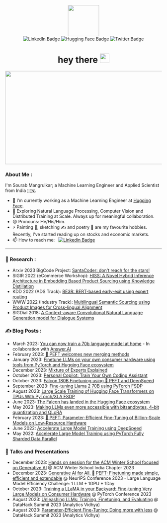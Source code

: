 <div id="header" align="center">
  <img src="https://media.giphy.com/media/CVtNe84hhYF9u/giphy.gif" width="100"/>
  <div id="badges">
    <a href="https://www.linkedin.com/in/sourab-m/">
      <img src="https://img.shields.io/badge/LinkedIn-blue?style=for-the-badge&logo=linkedin&logoColor=white" alt="LinkedIn Badge"/>
    </a>
    <a href="https://huggingface.co/smangrul">
      <img src="https://img.shields.io/badge/Hugging Face-yellow?style=for-the-badge&logo=huggingface&logoColor=white" alt="Hugging Face Badge"/>
    </a>
    <a href="https://twitter.com/sourab_m">
      <img src="https://img.shields.io/badge/Twitter-blue?style=for-the-badge&logo=twitter&logoColor=white" alt="Twitter Badge"/>
    </a>
  </div>
  <img src="https://komarev.com/ghpvc/?username=pacman100&style=flat-square&color=blue" alt=""/>
  <h1>
    hey there
    <img src="https://media.giphy.com/media/hvRJCLFzcasrR4ia7z/giphy.gif" width="30"/>
  </h1>
</div>
<div align="center">
  <img src="https://media.giphy.com/media/dWesBcTLavkZuG35MI/giphy.gif" width="600" height="300"/>
</div>

### About Me :

I'm Sourab Mangrulkar; a Machine Learning Engineer and Applied Scientist from India 🇮🇳.

- 🔭 I’m currently working as a Machine Learning Engineer at [Hugging Face](https://www.huggingface.co/).
- 🌱 Exploring Natural Language Processing, Computer Vision and Distributed Training at Scale. Always up for meaningful collaboration.
- 😄 Pronouns: He/His/Him.
- ⚡ Painting 🎨, sketching ✍️ and poetry 📝 are my favourite hobbies. Recently, I've started reading up on stocks and economic markets.
- 📫 How to reach me: &nbsp; [![Linkedin Badge](https://img.shields.io/badge/-smangrul-blue?style=flat&logo=Linkedin&logoColor=white)](https://www.linkedin.com/in/sourab-m/)

---
### 📝 Research : 
- Arxiv 2023 BigCode Project: [SantaCoder: don't reach for the stars!](https://arxiv.org/abs/2301.03988)
- SIGIR 2022 (eCommerce Workshop): [HISS: A Novel Hybrid Inference Architecture in Embedding Based Product Sourcing using Knowledge Distillation](https://www.amazon.science/publications/hiss-a-novel-hybrid-inference-architecture-in-embedding-based-product-sourcing-using-knowledge-distillation)
- KDD 2022 (ADS Track): [BE3R: BERT-based early-exit using expert routing](https://www.amazon.science/publications/be3r-bert-based-early-exit-using-expert-routing)
- WWW 2022 (Industry Track): [Multilingual Semantic Sourcing using Product Images for Cross-lingual Alignment](https://www.amazon.science/publications/multilingual-semantic-sourcing-using-product-images-for-cross-lingual-alignment)
- SIGDial 2018: [A Context-aware Convolutional Natural Language Generation model for Dialogue Systems](https://aclanthology.org/W18-5020/)



### ✍️ Blog Posts : 
- March 2023: [You can now train a 70b language model at home](https://www.answer.ai/posts/2024-03-06-fsdp-qlora.html) - In collaboration with [Answer.AI](https://www.answer.ai/)
- February 2023: [🤗 PEFT welcomes new merging methods](https://huggingface.co/blog/peft_merging)
- January 2023: [Finetune LLMs on your own consumer hardware using tools from PyTorch and Hugging Face ecosystem](https://pytorch.org/blog/finetune-llms/)
- December 2023: [Mixture of Experts Explained](https://huggingface.co/blog/moe)
- October 2023: [Personal Copilot: Train Your Own Coding Assistant](https://huggingface.co/blog/personal-copilot)
- October 2023: [Falcon 180B Finetuning using 🤗 PEFT and DeepSpeed](https://medium.com/@sourabmangrulkar/falcon-180b-finetuning-using-peft-and-deepspeed-b92643091d99)
- September 2023: [Fine-tuning Llama 2 70B using PyTorch FSDP](https://huggingface.co/blog/ram-efficient-pytorch-fsdp)
- August 2023: [Large Scale Training of Hugging Face Transformers on TPUs With PyTorch/XLA FSDP](https://pytorch.org/blog/large-scale-training-hugging-face/)
- June 2023: [The Falcon has landed in the Hugging Face ecosystem](https://huggingface.co/blog/falcon)
- May 2023: [Making LLMs even more accessible with bitsandbytes, 4-bit quantization and QLoRA](https://huggingface.co/blog/4bit-transformers-bitsandbytes)
- February 2023: [🤗 PEFT: Parameter-Efficient Fine-Tuning of Billion-Scale Models on Low-Resource Hardware
](https://huggingface.co/blog/peft)
- June 2022: [Accelerate Large Model Training using DeepSpeed](https://huggingface.co/blog/accelerate-deepspeed)
- May 2022: [Accelerate Large Model Training using PyTorch Fully Sharded Data Parallel](https://huggingface.co/blog/pytorch-fsdp)

### 💬 Talks and Presentations
- December 2023: [Hands on session for the ACM Winter School focused on Generative AI](https://github.com/pacman100/acm_winter_school_gen_ai) @ ACM Winter School India Chapter 2023
- December 2023: [Generative AI for All. 🤗 PEFT: Finetuning made simple, efficient and extendable](https://neurips.cc/virtual/2023/competition/66594) @ NeurIPS Conference 2023 -  Large Language Model Efficiency Challenge: 1 LLM + 1GPU + 1Day
- October 2023: [Training a LLaMA in your Backyard: Fine-tuning Very Large Models on Consumer Hardware](https://www.youtube.com/watch?v=v3p574q_yrY&t=661s) @ PyTorch Conference 2023
- August 2023: [Unleashing LLMs: Training, Finetuning, and Evaluating](https://www.analyticsvidhya.com/datahack-summit-2023/workshop/training-finetuning-and-evaluating-llms/) @ DataHack Summit 2023 (Analytics Vidhya)
- August 2023: [Parameter-Efficient Fine-Tuning: Doing more with less](https://www.analyticsvidhya.com/datahack-summit-2023/session/parameter-efficient-fine-tuning-doing-more-with-less/) @ DataHack Summit 2023 (Analytics Vidhya)
<!-- BLOG-POST-LIST:START -->
<!-- BLOG-POST-LIST:END -->


<!-- ### 🔥 &nbsp; My Stats :
<img src="https://github-readme-stats.vercel.app/api?username=pacman100&&show_icons=true&title_color=ffffff&icon_color=bb2acf&text_color=daf7dc&bg_color=191919">

[![Top Langs](https://github-readme-stats.vercel.app/api/top-langs/?username=pacman100&layout=compact&theme=vision-friendly-dark)](https://github.com/anuraghazra/github-readme-stats) -->

